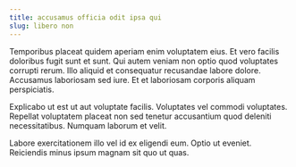 ```yaml
---
title: accusamus officia odit ipsa qui
slug: libero non
---
```


Temporibus placeat quidem aperiam enim voluptatem eius. Et vero facilis doloribus fugit sunt et sunt. Qui autem veniam non optio quod voluptates corrupti rerum. Illo aliquid et consequatur recusandae labore dolore. Accusamus laboriosam sed iure. Et et laboriosam corporis aliquam perspiciatis.

Explicabo ut est ut aut voluptate facilis. Voluptates vel commodi voluptates. Repellat voluptatem placeat non sed tenetur accusantium quod deleniti necessitatibus. Numquam laborum et velit.

Labore exercitationem illo vel id ex eligendi eum. Optio ut eveniet. Reiciendis minus ipsum magnam sit quo ut quas.
